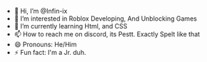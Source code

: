 - 👋 Hi, I’m @Infin-ix
- 👀 I’m interested in Roblox Developing, And Unblocking Games
- 🌱 I’m currently learning Html, and CSS
- 📫 How to reach me on discord, its Pestt. Exactly Spelt like that
- 😄 Pronouns: He/Him
- ⚡ Fun fact: I'm a Jr. duh.

<!---
Infin-ix/Infin-ix is a ✨ special ✨ repository because its `README.md` (this file) appears on your GitHub profile.
You can click the Preview link to take a look at your changes.
--->
